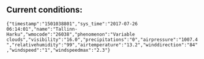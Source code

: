 ## Current conditions: 
 ``` {"timestamp":"1501038801","sys_time":"2017-07-26 06:14:01","name":"Tallinn-Harku","wmocode":"26038","phenomenon":"Variable clouds","visibility":"16.0","precipitations":"0","airpressure":"1007.4","relativehumidity":"99","airtemperature":"13.2","winddirection":"84","windspeed":"1","windspeedmax":"2.3"} ```
